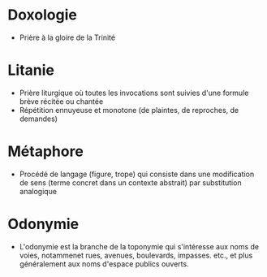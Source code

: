 # Doxologie

* Prière à la gloire de la Trinité

# Litanie

* Prière liturgique où toutes les invocations sont suivies d'une formule brève
  récitée ou chantée
* Répétition ennuyeuse et monotone (de plaintes, de reproches, de demandes)

# Métaphore

* Procédé de langage (figure, trope) qui consiste dans une modification de sens
  (terme concret dans un contexte abstrait) par substitution analogique

# Odonymie

* L'odonymie est la branche de la toponymie qui s'intéresse aux noms de voies,
  notammenet rues, avenues, boulevards, impasses. etc., et plus généralement
  aux noms d'espace publics ouverts.
